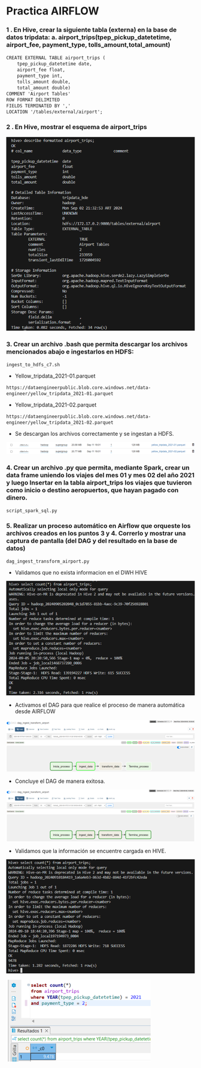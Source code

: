 
# Practica AIRFLOW

### 1 . En Hive, crear la siguiente tabla (externa) en la base de datos tripdata: a. airport_trips(tpep_pickup_datetetime, airport_fee, payment_type, tolls_amount,total_amount)

~~~
CREATE EXTERNAL TABLE airport_trips (
    tpep_pickup_datetetime date,
    airport_fee float, 
    payment_type int, 
    tolls_amount double,
    total_amount double)
COMMENT 'Airport Tables'
ROW FORMAT DELIMITED
FIELDS TERMINATED BY ','
LOCATION '/tables/external/airport';
~~~

### 2 . En Hive, mostrar el esquema de airport_trips

![alt text](../images/image-5.png)

### 3. Crear un archivo .bash que permita descargar los archivos mencionados abajo e ingestarlos en HDFS:

~~~
ingest_to_hdfs_c7.sh
~~~

* Yellow_tripdata_2021-01.parquet
~~~
https://dataengineerpublic.blob.core.windows.net/data-engineer/yellow_tripdata_2021-01.parquet
~~~

* Yellow_tripdata_2021-02.parquet
~~~
https://dataengineerpublic.blob.core.windows.net/data-engineer/yellow_tripdata_2021-02.parquet
~~~

* Se descargan los archivos correctamente y se ingestan a HDFS.

![alt text](../images/image-6.png)


### 4. Crear un archivo .py que permita, mediante Spark, crear un data frame uniendo los viajes del mes 01 y mes 02 del año 2021 y luego Insertar en la tabla airport_trips los viajes que tuvieron como inicio o destino aeropuertos, que hayan pagado con dinero.

~~~
script_spark_sql.py
~~~

### 5. Realizar un proceso automático en Airflow que orqueste los archivos creados en los puntos 3 y 4. Correrlo y mostrar una captura de pantalla (del DAG y del resultado en la base de datos)

~~~
dag_ingest_transform_airport.py
~~~

* Validamos que no exista informacion en el DWH HIVE

![alt text](../images/image.png)

* Activamos el DAG para que realice el proceso de manera automática desde AIRFLOW

![alt text](../images/image-1.png)

* Concluye el DAG de manera exitosa.

![alt text](../images/image-2.png)

* Validamos que la información se encuentre cargada en HIVE.

![alt text](../images/image-3.png)

![alt text](../images/image-4.png)

